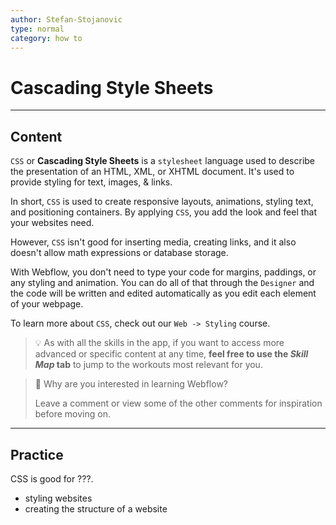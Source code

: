 ```yaml
---
author: Stefan-Stojanovic
type: normal
category: how to
---
```


# Cascading Style Sheets


---

## Content

`CSS` or **Cascading Style Sheets** is a `stylesheet` language used to describe the presentation of an HTML, XML, or XHTML document. It's used to provide styling for text, images, & links.

In short, `CSS` is used to create responsive layouts, animations, styling text, and positioning containers. By applying `CSS`, you add the look and feel that your websites need.

However, `CSS` isn't good for inserting media, creating links, and it also doesn't allow math expressions or database storage.

With Webflow, you don't need to type your code for margins, paddings, or any styling and animation. You can do all of that through the `Designer` and the code will be written and edited automatically as you edit each element of your webpage.

To learn more about `CSS`, check out our `Web -> Styling` course.

> 💡 As with all the skills in the app, if you want to access more advanced or specific content at any time, **feel free to use the *Skill Map* tab** to jump to the workouts most relevant for you.

> 💬 Why are you interested in learning Webflow?
> 
> Leave a comment or view some of the other comments for inspiration before moving on.


---

## Practice

CSS is good for ???.

- styling websites
- creating the structure of a website
 

